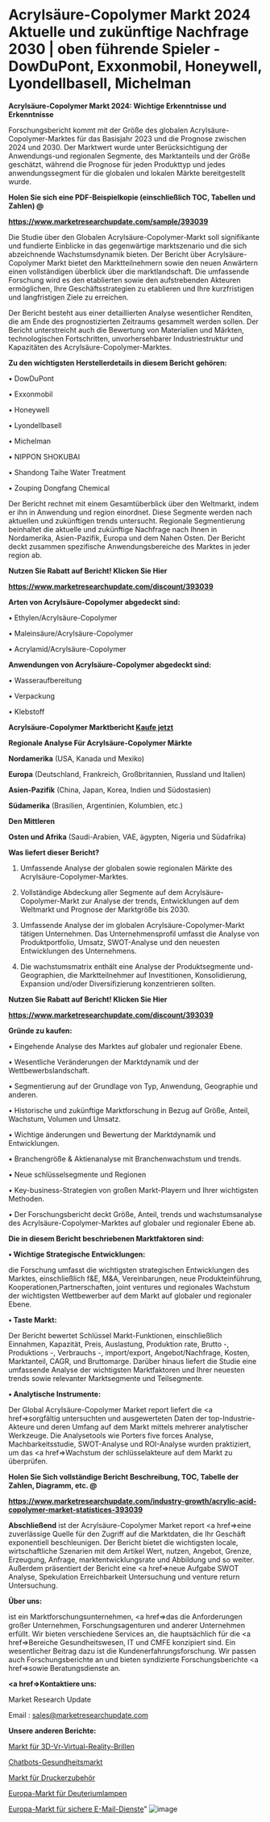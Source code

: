 # Acrylsäure-Copolymer Markt 2024 Aktuelle und zukünftige Nachfrage 2030 | oben führende Spieler - DowDuPont, Exxonmobil, Honeywell, Lyondellbasell, Michelman

<strong>Acrylsäure-Copolymer Markt 2024: Wichtige Erkenntnisse und Erkenntnisse</strong>

Forschungsbericht kommt mit der Größe des globalen Acrylsäure-Copolymer-Marktes für das Basisjahr 2023 und die Prognose zwischen 2024 und 2030. Der Marktwert wurde unter Berücksichtigung der Anwendungs-und regionalen Segmente, des Marktanteils und der Größe geschätzt, während die Prognose für jeden Produkttyp und jedes anwendungssegment für die globalen und lokalen Märkte bereitgestellt wurde.



<strong>Holen Sie sich eine PDF-Beispielkopie (einschließlich TOC, Tabellen und Zahlen) @
</strong>

<strong><a href=https://www.marketresearchupdate.com/sample/393039>

<strong>https://www.marketresearchupdate.com/sample/393039</u></font></a></strong></strong>

Die Studie über den Globalen Acrylsäure-Copolymer-Markt soll signifikante und fundierte Einblicke in das gegenwärtige marktszenario und die sich abzeichnende Wachstumsdynamik bieten. Der Bericht über Acrylsäure-Copolymer Markt bietet den Marktteilnehmern sowie den neuen Anwärtern einen vollständigen überblick über die marktlandschaft. Die umfassende Forschung wird es den etablierten sowie den aufstrebenden Akteuren ermöglichen, Ihre Geschäftsstrategien zu etablieren und Ihre kurzfristigen und langfristigen Ziele zu erreichen.

Der Bericht besteht aus einer detaillierten Analyse wesentlicher Renditen, die am Ende des prognostizierten Zeitraums gesammelt werden sollen. Der Bericht unterstreicht auch die Bewertung von Materialien und Märkten, technologischen Fortschritten, unvorhersehbarer Industriestruktur und Kapazitäten des Acrylsäure-Copolymer-Marktes.



<strong>Zu den wichtigsten Herstellerdetails in diesem Bericht gehören:</strong>

• DowDuPont

• Exxonmobil

• Honeywell

• Lyondellbasell

• Michelman

• NIPPON SHOKUBAI

• Shandong Taihe Water Treatment

• Zouping Dongfang Chemical

Der Bericht rechnet mit einem Gesamtüberblick über den Weltmarkt, indem er ihn in Anwendung und region einordnet. Diese Segmente werden nach aktuellen und zukünftigen trends untersucht. Regionale Segmentierung beinhaltet die aktuelle und zukünftige Nachfrage nach Ihnen in Nordamerika, Asien-Pazifik, Europa und dem Nahen Osten. Der Bericht deckt zusammen spezifische Anwendungsbereiche des Marktes in jeder region ab.



<strong>Nutzen Sie Rabatt auf Bericht! Klicken Sie Hier
</strong>

<strong><a href=https://www.marketresearchupdate.com/discount/393039>https://www.marketresearchupdate.com/discount/393039</b></u></font></strong></a>



<strong>Arten von Acrylsäure-Copolymer abgedeckt sind:</strong>

• Ethylen/Acrylsäure-Copolymer

• Maleinsäure/Acrylsäure-Copolymer

• Acrylamid/Acrylsäure-Copolymer



<strong>Anwendungen von Acrylsäure-Copolymer abgedeckt sind:</strong>

• Wasseraufbereitung

• Verpackung

• Klebstoff



<strong>Acrylsäure-Copolymer Marktbericht <a href=https://www.marketresearchupdate.com/buynow/393039>Kaufe jetzt</a></strong>



<strong>Regionale Analyse Für Acrylsäure-Copolymer Märkte</strong>



<strong>Nordamerika</strong> (USA, Kanada und Mexiko)



<strong>Europa</strong> (Deutschland, Frankreich, Großbritannien, Russland und Italien)



<strong>Asien-Pazifik</strong> (China, Japan, Korea, Indien und Südostasien)



<strong>Südamerika</strong> (Brasilien, Argentinien, Kolumbien, etc.)



<strong>Den Mittleren</strong> 

<strong>Osten und Afrika</strong> (Saudi-Arabien, VAE, ägypten, Nigeria und Südafrika)



<strong>Was liefert dieser Bericht?</strong>

1. Umfassende Analyse der globalen sowie regionalen Märkte des Acrylsäure-Copolymer-Marktes.

2. Vollständige Abdeckung aller Segmente auf dem Acrylsäure-Copolymer-Markt zur Analyse der trends, Entwicklungen auf dem Weltmarkt und Prognose der Marktgröße bis 2030.

3. Umfassende Analyse der im globalen Acrylsäure-Copolymer-Markt tätigen Unternehmen. Das Unternehmensprofil umfasst die Analyse von Produktportfolio, Umsatz, SWOT-Analyse und den neuesten Entwicklungen des Unternehmens.

4. Die wachstumsmatrix enthält eine Analyse der Produktsegmente und-Geographien, die Marktteilnehmer auf Investitionen, Konsolidierung, Expansion und/oder Diversifizierung konzentrieren sollten.



<strong>Nutzen Sie Rabatt auf Bericht! Klicken Sie Hier
</strong>

<strong><a href=https://www.marketresearchupdate.com/discount/393039>https://www.marketresearchupdate.com/discount/393039</b></u></font></strong></a>



<strong>Gründe zu kaufen:</strong>

• Eingehende Analyse des Marktes auf globaler und regionaler Ebene.

• Wesentliche Veränderungen der Marktdynamik und der Wettbewerbslandschaft.

• Segmentierung auf der Grundlage von Typ, Anwendung, Geographie und anderen.

• Historische und zukünftige Marktforschung in Bezug auf Größe, Anteil, Wachstum, Volumen und Umsatz.

• Wichtige änderungen und Bewertung der Marktdynamik und Entwicklungen.

• Branchengröße &amp; Aktienanalyse mit Branchenwachstum und trends.

• Neue schlüsselsegmente und Regionen

• Key-business-Strategien von großen Markt-Playern und Ihrer wichtigsten Methoden.

• Der Forschungsbericht deckt Größe, Anteil, trends und wachstumsanalyse des Acrylsäure-Copolymer-Marktes auf globaler und regionaler Ebene ab.



<strong>Die in diesem Bericht beschriebenen Marktfaktoren sind:</strong>



<strong>• Wichtige Strategische Entwicklungen:</strong>

die Forschung umfasst die wichtigsten strategischen Entwicklungen des Marktes, einschließlich f&amp;E, M&amp;A, Vereinbarungen, neue Produkteinführung, Kooperationen,Partnerschaften, joint ventures und regionales Wachstum der wichtigsten Wettbewerber auf dem Markt auf globaler und regionaler Ebene.



<strong>• Taste Markt:</strong>

Der Bericht bewertet Schlüssel Markt-Funktionen, einschließlich Einnahmen, Kapazität, Preis, Auslastung, Produktion rate, Brutto -, Produktions -, Verbrauchs -, import/export, Angebot/Nachfrage, Kosten, Marktanteil, CAGR, und Bruttomarge. Darüber hinaus liefert die Studie eine umfassende Analyse der wichtigsten Marktfaktoren und Ihrer neuesten trends sowie relevanter Marktsegmente und Teilsegmente.



<strong>• Analytische Instrumente:</strong>

Der Global Acrylsäure-Copolymer Market report liefert die <a href=>sorgf</a>ältig untersuchten und ausgewerteten Daten der top-Industrie-Akteure und deren Umfang auf dem Markt mittels mehrerer analytischer Werkzeuge. Die Analysetools wie Porters five forces Analyse, Machbarkeitsstudie, SWOT-Analyse und ROI-Analyse wurden praktiziert, um das <a href=>Wachstum</a> der schlüsselakteure auf dem Markt zu überprüfen.



<strong>Holen Sie Sich vollständige Bericht Beschreibung, TOC, Tabelle der Zahlen, Diagramm, etc. @ </strong>

<strong><a href=https://www.marketresearchupdate.com/industry-growth/acrylic-acid-copolymer-market-statistices-393039>https://www.marketresearchupdate.com/industry-growth/acrylic-acid-copolymer-market-statistices-393039</a></font></strong>



<strong>Abschließend</strong> ist der Acrylsäure-Copolymer Market report <a href=>eine</a> zuverlässige Quelle für den Zugriff auf die Marktdaten, die Ihr Geschäft exponentiell beschleunigen. Der Bericht bietet die wichtigsten locale, wirtschaftliche Szenarien mit dem Artikel Wert, nutzen, Angebot, Grenze, Erzeugung, Anfrage, marktentwicklungsrate und Abbildung und so weiter. Außerdem präsentiert der Bericht eine <a href=>neue</a> Aufgabe SWOT Analyse, Spekulation Erreichbarkeit Untersuchung und venture return Untersuchung.



<strong>Über uns:</strong>

 ist ein Marktforschungsunternehmen, <a href=>das</a> die Anforderungen großer Unternehmen, Forschungsagenturen und anderer Unternehmen erfüllt. Wir bieten verschiedene Services an, die hauptsächlich für die <a href=>Bereiche</a> Gesundheitswesen, IT und CMFE konzipiert sind. Ein wesentlicher Beitrag dazu ist die Kundenerfahrungsforschung. Wir passen auch Forschungsberichte an und bieten syndizierte Forschungsberichte <a href=>sowie</a> Beratungsdienste an.



<strong><a href=>Kontaktiere uns:</a></strong>

Market Research Update

Email : sales@marketresearchupdate.com



<strong>Unsere anderen Berichte:</strong>

<a href=https://www.linkedin.com/pulse/3d-vr-virtual-reality-glasses-market-expected>Markt für 3D-Vr-Virtual-Reality-Brillen</a>

<a href=https://www.linkedin.com/pulse/chatbots-healthcare-market-outlooks-2023-size>Chatbots-Gesundheitsmarkt</a>

<a href=https://www.linkedin.com/pulse/printer-supplies-market-size-trends-consumption>Markt für Druckerzubehör</a>

<a href=https://www.linkedin.com/pulse/europe-deuterium-lamp-market-2023-pointing-capture>Europa-Markt für Deuteriumlampen</a>

<a href=https://www.linkedin.com/pulse/europe-secure-email-services-market-gmy4c/>Europa-Markt für sichere E-Mail-Dienste</a>"
![image](https://github.com/Gayatrikarjule/Market-Analysis-360/assets/97346546/ba6cbe5e-d82e-4f09-b935-9285b68441f1)
